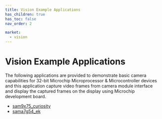```yaml
---
title: Vision Example Applications
has_children: true
has_toc: false
nav_order: 2

market:
  - vision
---
```


# Vision Example Applications

The following applications are provided to demonstrate basic camera capabilities for 32-bit Microchip Microprocessor  & Microcontroller devices and this application capture video frames from camera module interface and display the captured frames on the display using Microchip development board.

* [sam9x75_curiosity](./sam9x75_curiosity/readme.md)
* [sama7g54_ek](./sama7g54_ek/readme.md)





